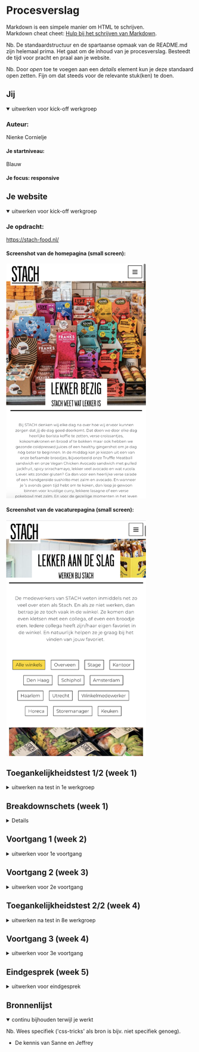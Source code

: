 # Procesverslag
Markdown is een simpele manier om HTML te schrijven.  
Markdown cheat cheet: [Hulp bij het schrijven van Markdown](https://github.com/adam-p/markdown-here/wiki/Markdown-Cheatsheet).

Nb. De standaardstructuur en de spartaanse opmaak van de README.md zijn helemaal prima. Het gaat om de inhoud van je procesverslag. Besteedt de tijd voor pracht en praal aan je website.

Nb. Door *open* toe te voegen aan een *details* element kun je deze standaard open zetten. Fijn om dat steeds voor de relevante stuk(ken) te doen.





## Jij

<details open>
  <summary>uitwerken voor kick-off werkgroep</summary>

  ### Auteur:
  Nienke Cornielje

  #### Je startniveau:
  Blauw
  #### Je focus: responsive


</details>





## Je website

<details open>
  <summary>uitwerken voor kick-off werkgroep</summary>

  ### Je opdracht:
https://stach-food.nl/

  #### Screenshot van de homepagina (small screen):

  <img src="readme-images/homepagina.png" width="375px" alt="screenshot van de homepagina">

  #### Screenshot van de vacaturepagina (small screen):

<img src="readme-images/vacaturepagina.png" width="375px" alt="screenshot van de vacaturepagina">
</details>



## Toegankelijkheidstest 1/2 (week 1)

<details>
  <summary>uitwerken na test in 1e werkgroep</summary>

  ### Bevindingen
  Lijst met je bevindingen die in de test naar voren kwamen:

  #### Screenreader
  Het testen met de screenreader vond ik vrij lastig omdat ik was afgeleid door de stem en het systeem niet helemaal onder de knie kreeg waardoor ik het van het weekend nog een keer ga proberen.

  Hier een omschrijving van hoe het opgelost kan worden (met indien nodig afbeeldingen)


  #### Muis en Toetsenbord
  Met de muis is de website goed te bedienen  maar soms weet je niet zeker of de focus ligt op een button of link waardoor je dan per ongeluk sneller klikt.
  Helaas was dit niet zo met het toetsenbord. Door te tabben door de website en enter te gebruiken kon ik gemakkelijk door de navigatie in het menu maar vanaf daar loop je snel tegen wat problemen aan.
  1. Je weet vooral bij secties met afbeeldingen niet waar je bent/de focus op ligt.
  2. In plaats van naar een button of link toe te tabben ligt de focus op de hele sectie waardoor je niet binnen die sectie kan navigeren.
  3. Het inschrijven voor de nieuwsbrief is visueel gezien aan het einde maar wanneer je er door heen tabt aan het begin wat niet heel logisch is omdat je dan ook even de focus kwijt bent.


  De bovenstaande problemen kunnen opgelost worden een hover-state op butten en links toe te passen. Wanneer je tabt door de website op het gedeelte waar de focus op ligt bijvoorbeeld een randje omheen te laten zien en de rest moet gedaan worden in de html denk ik, dus hier ga ik naar kijken bij de Breakdownschets.

  #### Motoriek
  De website is met een slechte moteriek goed te gebruiken doordat de buttons en links aan de grote kant zijn.


  #### Visueel
  De website heb ik met alle verschillende brillen getest. e
  Er kwam uit dat het kleurcontrast ervoor zorgt dat er eigenlijk geen problemen zijn voor mensen die kleurenblind zijn maar uit de andere brillen bleek dat de tekst binnen de tekst zelf en binnen de buttons soms moeilijk te lezen was.
  Ook is er geen darkmode op de website.

  De bovenstaande problemen zouden opgelost kunnen worden door het lettertype van de tekst en in de buttons groter te maken en een darkmode te ontwerpen.

</details>



## Breakdownschets (week 1)

<details>
  ### De schets van de header van beide pagina's:
  <img src="readme-images/header-breakdown.png" width="375px" alt="breakdown van de hele pagina">

  ### De schets van de main met alle secties erin die verdeeld zijn over twee pagina's:
  <img src="readme-images/main-breakdown.png" width="375px" alt="breakdown van een dynamisch deel">

  ### De schets van de footer van beide pagina's:
  <img src="readme-images/footer-breakdown.png" width="375px" alt="breakdown van nog een dynamisch deel">

</details>





## Voortgang 1 (week 2)

<details>
  <summary>uitwerken voor 1e voortgang</summary>

  ### Stand van zaken
  hier dit ging goed & dit was lastig (neem ook screenshots op van delen van je website en code)


  ### Agenda voor meeting
  samen met je groepje opstellen

  | Nienke     | Tess         | Maeve   | Thijs        |
  | ---            | ---                | ---          | ---              |
  | Verschillende stukken code wordt gezien als link dat doorlinkt naar mijn andere html pagina, in de code kunnen we dit niet vinden | Moet ik de agenda en de filterfunctie werkend krijgen en zo niet hoe moet ik dit laten zien?             | Is de sectie 'onze producten' en 'history' een unorderd list of allemaal secties binnen de sectie?  | en dan ik dat    |
  | Is de introductie afbeelding en h1 nog een stuk van de header of niet? | dit als er tijd is | nog een punt | dit wil ik zeker |
  | Kan een h2 boven een h1 in de html omdat de h1 belangrijker is maar visueel wel onderin staat?       | ...                | ...          | ...              |


  ### Verslag van meeting
  hier na afloop snel de uitkomsten van de meeting vastleggen

  - punt 1
  - punt 2
  - nog een punt
  - ...

</details>





## Voortgang 2 (week 3)

<details>
  <summary>uitwerken voor 2e voortgang</summary>

  ### Stand van zaken
  hier dit ging goed & dit was lastig (neem ook screenshots op van delen van je website en code)


  ### Agenda voor meeting
  samen met je groepje opstellen

  | Nienke    | Tess        | Maeve   | Thijs       |
  | ---            | ---                | ---          | ---              |
  | Mag je de afbeelding die je als achtergrond doet van een sectie, los in je html zetten. Dus buiten je section omdat het makkelijker is met css? | en dit             | Wanneer gebruik je welke css selectoren?  | Wanneer gebruik ik bij het indelen van mijn document een ul of een section?  |
  | Is er een manier om van bijvoorbeeld de 4e sectie(nth-of-type(4) meerdere dingen te selecteren? | dit als er tijd is | Hoe deel je css-document netjes in? | dit wil ik zeker |
  |         | ...                | Mag je bij afbeeldingen id's gebruiken?         | ...              |

</details>





## Toegankelijkheidstest 2/2 (week 4)

<details>
  <summary>uitwerken na test in 8e werkgroep</summary>

  ### Bevindingen
  Lijst met je bevindingen die in de test naar voren kwamen (geef ook aan wat er verbeterd is):

  #### Screenreader
  Hier korte omschrijving (met indien nodig afbeeldingen)

  Hier een omschrijving van hoe het opgelost kan worden (met indien nodig afbeeldingen)


  #### Muis en Toetsenbord
  Hier korte omschrijving (met indien nodig afbeeldingen)

  Hier een omschrijving van hoe het opgelost kan worden (met indien nodig afbeeldingen)


  #### Motoriek (shocks, elastiekjes)
  Hier korte omschrijving (met indien nodig afbeeldingen)

  Hier een omschrijving van hoe het opgelost kan worden (met indien nodig afbeeldingen)


  #### Visueel (brillen, contrast, kleurenblind, dark/light).
  Hier korte omschrijving (met indien nodig afbeeldingen)

  Hier een omschrijving van hoe het opgelost kan worden (met indien nodig afbeeldingen)

</details>





## Voortgang 3 (week 4)

<details>
  <summary>uitwerken voor 3e voortgang</summary>

  ### Stand van zaken
  hier dit ging goed & dit was lastig (neem ook screenshots op van delen van je website en code)


  ### Agenda voor meeting
  samen met je groepje opstellen

  | Nienke      |  Tess          | Maeve   | Thijs       |
  | ---            | ---                | ---          | ---              |
  | Hoe koppel ik mijn tweede afbeelding in mijn html in de JS/CSS?  | Hoe kan ik een section goed plaatsen door middel van grid?            | Waarom zorgt font-size voor tussenruimte bij img's | Hoe kan ik goed plannen of position fixed ook handig is met responsive?  |
  | Moet ik werken met max-width of min-width met de media-querySelector? | Hoe moet ik een carousel maken met knoppen aan de zijkant? | nog een punt | dit wil ik zeker |
  | ...            | ...                | ...          | ...              |

</details>





## Eindgesprek (week 5)

<details>
  <summary>uitwerken voor eindgesprek</summary>

  ### Je uitkomst - karakteristiek screenshots:
  <img src="readme-images/eind1.1.png" width="375px" alt="uitomst opdracht 1">


  ### Dit ging goed/Heb ik geleerd:
  Korte omschrijving met plaatjes

  <img src="readme-images/eind1.0.png" width="375px" alt="top">


  ### Dit was lastig/Is niet gelukt:
  Korte omschrijving met plaatjes

  <img src="readme-images/eind1.2.png" width="375px" alt="bummer">
</details>





## Bronnenlijst

<details open>
  <summary>continu bijhouden terwijl je werkt</summary>

  Nb. Wees specifiek ('css-tricks' als bron is bijv. niet specifiek genoeg).

  - De kennis van Sanne en Jeffrey


</details>

